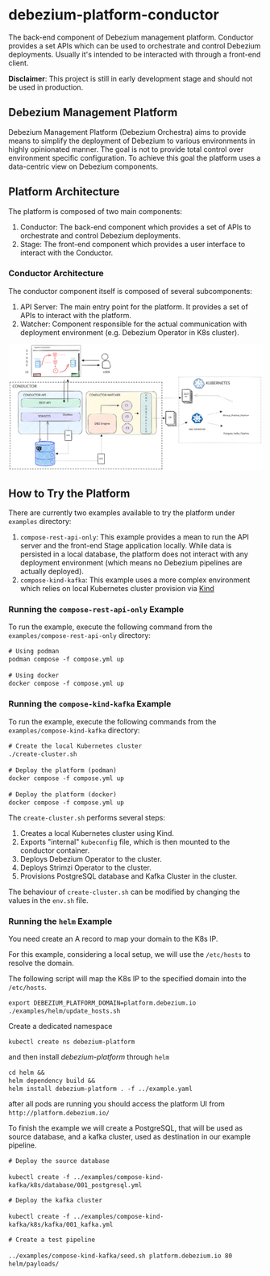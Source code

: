 # debezium-platform-conductor

The back-end component of Debezium management platform. Conductor provides a set APIs which can be 
used to orchestrate and control Debezium deployments. Usually it's intended to be interacted with through a front-end client.

**Disclaimer**: This project is still in early development stage and should not be used in production.

## Debezium Management Platform
Debezium Management Platform (Debezium Orchestra) aims to provide means to simplify the deployment of 
Debezium to various environments in highly opinionated manner. The goal is not to provide 
total control over environment specific configuration. To achieve this goal the platform uses
a data-centric view on Debezium components.


## Platform Architecture
The platform is composed of two main components:

1. Conductor: The back-end component which provides a set of APIs to orchestrate and control Debezium deployments.
2. Stage: The front-end component which provides a user interface to interact with the Conductor.


### Conductor Architecture
The conductor component itself is composed of several subcomponents:

1. API Server: The main entry point for the platform. It provides a set of APIs to interact with the platform.
2. Watcher: Component responsible for the actual communication with deployment environment (e.g. Debezium Operator in K8s cluster). 


![Debezium Management Platform Architecture](img/debezium-platform-architecture.svg)

## How to Try the Platform
There are currently two examples available to try the platform under `examples` directory:

1. `compose-rest-api-only`: This example provides a mean to run the API server and the front-end Stage application locally. While data is persisted in a local database, the platform does not interact with any deployment environment (which means no Debezium pipelines are actually deployed).
2. `compose-kind-kafka`: This example uses a more complex environment which relies on local Kubernetes cluster provision via [Kind](https://kind.sigs.k8s.io/)

### Running the `compose-rest-api-only` Example
To run the example, execute the following command from the `examples/compose-rest-api-only` directory:

```shell
# Using podman
podman compose -f compose.yml up

# Using docker 
docker compose -f compose.yml up
```

### Running the `compose-kind-kafka` Example
To run the example, execute the following commands from the `examples/compose-kind-kafka` directory:

```shell
# Create the local Kubernetes cluster
./create-cluster.sh

# Deploy the platform (podman)
docker compose -f compose.yml up

# Deploy the platform (docker)
docker compose -f compose.yml up
```

The `create-cluster.sh` performs several steps:

1. Creates a local Kubernetes cluster using Kind.
2. Exports "internal" `kubeconfig` file, which is then mounted to the conductor container.
3. Deploys Debezium Operator to the cluster.
4. Deploys Strimzi Operator to the cluster.
5. Provisions PostgreSQL database and Kafka Cluster in the cluster.

The behaviour of `create-cluster.sh` can be modified by changing the values in the `env.sh` file.


### Running the `helm` Example

You need create an A record to map your domain to the K8s IP.

For this example, considering a local setup, we will use the `/etc/hosts` to resolve the domain.

The following script will map the K8s IP to the specified domain into the `/etc/hosts`.

```shell
export DEBEZIUM_PLATFORM_DOMAIN=platform.debezium.io
./examples/helm/update_hosts.sh
```

Create a dedicated namespace

```shell
kubectl create ns debezium-platform
```

and then install *debezium-platform* through `helm`

```shell
cd helm && 
helm dependency build &&
helm install debezium-platform . -f ../example.yaml
```

after all pods are running you should access the platform UI from `http://platform.debezium.io/`

To finish the example we will create a PostgreSQL, that will be used as source database, 
and a kafka cluster, used as destination in our example pipeline.

```shell
# Deploy the source database

kubectl create -f ../examples/compose-kind-kafka/k8s/database/001_postgresql.yml
```

```shell
# Deploy the kafka cluster

kubectl create -f ../examples/compose-kind-kafka/k8s/kafka/001_kafka.yml
```

```shell
# Create a test pipeline

../examples/compose-kind-kafka/seed.sh platform.debezium.io 80 helm/payloads/
```
